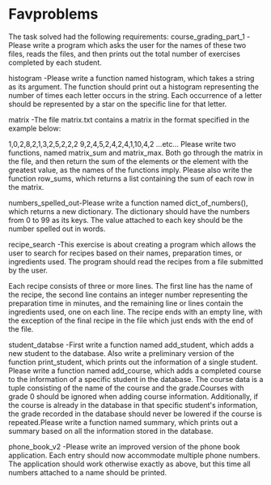 # Favproblems
The task solved had the following requirements:
  course_grading_part_1 -Please write a program which asks the user for the names of these two files, reads the files, and then prints out the total number of exercises completed by each student.
  
  histogram -Please write a function named histogram, which takes a string as its argument. The function should print out a histogram representing the number of times each letter occurs in the string. Each occurrence of a letter should be represented by a star on the specific line for that letter.
  
  matrix -The file matrix.txt contains a matrix in the format specified in the example below:

1,0,2,8,2,1,3,2,5,2,2,2
9,2,4,5,2,4,2,4,1,10,4,2
...etc...
Please write two functions, named matrix_sum and matrix_max. Both go through the matrix in the file, and then return the sum of the elements or the element with the greatest value, as the names of the functions imply.
Please also write the function row_sums, which returns a list containing the sum of each row in the matrix.

  numbers_spelled_out-Please write a function named dict_of_numbers(), which returns a new dictionary. The dictionary should have the numbers from 0 to 99 as its keys. The value attached to each key should be the number spelled out in words.
  
  recipe_search -This exercise is about creating a program which allows the user to search for recipes based on their names, preparation times, or ingredients used. The program should read the recipes from a file submitted by the user.

Each recipe consists of three or more lines. The first line has the name of the recipe, the second line contains an integer number representing the preparation time in minutes, and the remaining line or lines contain the ingredients used, one on each line. The recipe ends with an empty line, with the exception of the final recipe in the file which just ends with the end of the file.

  student_databse -First write a function named add_student, which adds a new student to the database. Also write a preliminary version of the function print_student, which prints out the information of a single student. Please write a function named add_course, which adds a completed course to the information of a specific student in the database. The course data is a tuple consisting of the name of the course and the grade.Courses with grade 0 should be ignored when adding course information. Additionally, if the course is already in the database in that specific student's information, the grade recorded in the database should never be lowered if the course is repeated.Please write a function named summary, which prints out a summary based on all the information stored in the database.
  
  phone_book_v2 -Please write an improved version of the phone book application. Each entry should now accommodate multiple phone numbers. The application should work otherwise exactly as above, but this time all numbers attached to a name should be printed.
